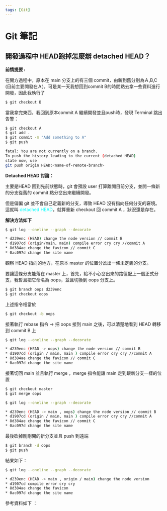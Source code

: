 ```yaml
---
tags: [Git]
---
```

# Git 筆記
## 開發過程中 HEAD跑掉怎麼辦 detached HEAD？
**前情提要 :**

在開方過程中，原本在 main 分支上的有三個 commit，由新到舊分別為Ａ,B,C (目前主要開發在Ａ)，可是某一天我想回到commit B的時間點去拿一些資料進行開發，因此我執行了
```bash title="[Terminal]" showLineNumbers
$ git checkout B
```
當我拿完東西，我回到原本commit A 繼續開發並且push時，發現 Terminal 跳出告警：
```bash title="[Terminal]" showLineNumbers
$ git checkout A
$ git add .
$ git commit -m "Add something to A"
$ git push
```
```bash title="[Terminal]" showLineNumbers
fatal: You are not currently on a branch.
To push the history leading to the current (detached HEAD)
state now, use
git push origin HEAD:<name-of-remote-branch>
```
**Detached HEAD 討論：**

主要是HEAD 回到先前狀態時，git 會預設 user 打算離開目前分支，並開一條新的分支從舊的 commit 點分岔出來繼續開發。

但是偏偏 git 並不會自己定義新的分支，導致 HEAD 沒有指向任何分支的窘境。這就叫 <font color="#00FFFF">detached HEAD</font>，就算重新 checkout 回 commit A ，狀況還是存在。

**解決方法如下**
```bash title="[Terminal]" showLineNumbers
$ git log --oneline --graph --decorate

* d239enc (HEAD) change the node version // commit B
* d1907cd (origin/main, main) compile error cry cry //commit A 
* 8d384ae change the favicon // commit C 
* 0ac097d change the site name
```
觀察 HEAD 指向的地方，在原本 master 的位置分岔出一條未定義的分支。

要讓這條分支能落在 master 上，首先，給不小心岔出來的路徑配上一個正式分支，我暫且把它命名為 oops，並且切換到 oops 分支上。
```bash title="[Terminal]" showLineNumbers
$ git branch oops d239enc
$ git checkout oops
```
上述指令相當於
```bash title="[Terminal]" showLineNumbers
$ git checkout -b oops
```
接著執行 rebase 指令 $\rightarrow$ 把 oops 接到 main 之後，可以清楚地看到 HEAD 轉移到 commit B 上

```bash title="[Terminal]" showLineNumbers
$ git log --oneline --graph --decorate

* d239enc (HEAD -> oops) change the node version // commit B
* d1907cd (origin / main, main ) compile error cry cry //commit A 
* 8d384ae change the favicon // commit C 
* 0ac097d change the site name
```
接著切回 main 並且執行 merge ，merge 指令能讓 main 走到跟新分支一樣的位置

```bash title="[Terminal]" showLineNumbers
$ git checkout master
$ git merge oops
```
```bash title="[Terminal]" showLineNumbers
$ git log --oneline --graph --decorate

* d239enc (HEAD -> main , oops) change the node version // commit B
* d1907cd (origin / main, main ) compile error cry cry //commit A 
* 8d384ae change the favicon // commit C 
* 0ac097d change the site name
```
最後砍掉剛剛開的新分支並且 push 到遠端
```bash title="[Terminal]" showLineNumbers
$ git branch -d oops
$ git push
```
結果如下：
```bash title="[Terminal]" showLineNumbers
$ git log --oneline --graph --decorate

* d239enc (HEAD -> main , origin / main) change the node version 
* d1907cd compile error cry cry 
* 8d384ae change the favicon 
* 0ac097d change the site name
```

參考資料如下 ：




